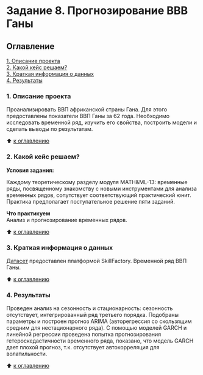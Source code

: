# Задание 8. Прогнозирование ВВВ Ганы
## Оглавление  
[1. Описание проекта](./README.md#1-Описание-проекта)  
[2. Какой кейс решаем?](./README.md#2-Какой-кейс-решаем)  
[3. Краткая информация о данных](./README.md#3-Краткая-информация-о-данных)  
[4. Результаты](./README.md#4-Результаты)    

### 1. Описание проекта    
Проанализировать ВВП африканской страны Гана. Для этого предоставлены показатели ВВП Ганы за 62 года. Необходимо исследовать временной ряд, изучить его свойства, построить модели и сделать выводы по результатам.

:arrow_up: [к оглавлению](./README.md#Оглавление)

### 2. Какой кейс решаем?  

**Условия задания:**

Каждому теоретическому разделу модуля MATH&ML-13: временные ряды, посвященному знакомству с новыми инструментами для анализа временных рядов, сопутствует соответствующий практический юнит. Практика предполагает поступательное решение пяти заданий.

**Что практикуем**     
Анализ и прогнозирование временных рядов.

:arrow_up: [к оглавлению](./README.md#Оглавление)

### 3. Краткая информация о данных
[Датасет](./ghana_gdp.zip) предоставлен платформой SkillFactory. Временной ряд ВВП Ганы.
 
:arrow_up: [к оглавлению](./README.md#Оглавление)

### 4. Результаты  
Проведен анализ на сезонность и стационарность: сезонность отсутствует, интегрированный ряд третьего порядка. Подобраны параметры и построен прогноз ARIMA (авторегрессия со скользящим средним для нестационарного ряда). С помощью моделей GARCH и линейной регрессии проведена попытка прогнозирования гетероскедастичности временного ряда, показано, что модель GARCH дает плохой прогноз, т.к. отсутствует автокорреляция для волатильности.

:arrow_up: [к оглавлению](./README.md#Оглавление)
